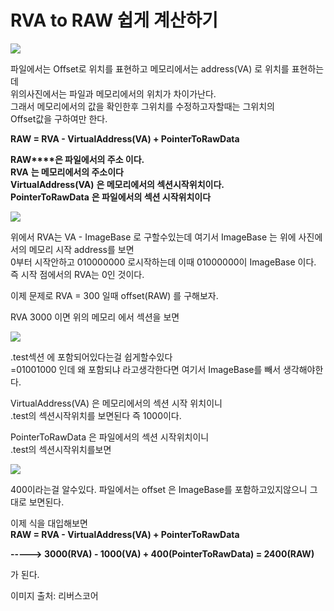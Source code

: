 # RVA to RAW 쉽게 계산하기 


![](9243f147-8197-4321-8de9-5f791b3320ab.png)

  
파일에서는 Offset로 위치를 표현하고 메모리에서는 address(VA) 로 위치를 표현하는데  
위의사진에서는 파일과 메모리에서의 위치가 차이가난다.  
그래서 메모리에서의 값을 확인한후 그위치를 수정하고자할때는 그위치의  
Offset값을 구하여만 한다.  
  
**RAW = RVA - VirtualAddress(VA) + PointerToRawData**  
  
**RAW****은 파일에서의 주소 이다.**  
**RVA** **는 메모리에서의 주소이다**  
**VirtualAddress(VA)** **은 메모리에서의 섹션시작위치이다.**  
**PointerToRawData** **은 파일에서의 섹션 시작위치이다**

![](c9a03b6b-5c32-4512-88b5-4d3caa67bb91.png)

위에서 RVA는 VA - ImageBase 로 구할수있는데 여기서 ImageBase 는 위에 사진에서의 메모리 시작 address를 보면  
0부터 시작안하고 010000000 로시작하는데 이때 01000000이 ImageBase 이다.  
즉 시작 점에서의 RVA는 0인 것이다.  
  
이제 문제로 RVA = 300 일때 offset(RAW) 를 구해보자.  
  
RVA 3000 이면 위의 메모리 에서 섹션을 보면  
  

![](700990cd-1eb1-42ce-8886-3d7a11b58f59.png)

.test섹션 에 포함되어있다는걸 쉽게할수있다  
\=01001000 인데 왜 포함되냐 라고생각한다면 여기서 ImageBase를 빼서 생각해야한다.  
  
VirtualAddress(VA) 은 메모리에서의 섹션 시작 위치이니  
.test의 섹션시작위치를 보면된다 즉 1000이다.  
  
PointerToRawData 은 파일에서의 섹션 시작위치이니  
.test의 섹션시작위치를보면

![](189333a5-2d9e-4322-86ee-9ba7f8a71c5a.png)

400이라는걸 알수있다. 파일에서는 offset 은 ImageBase를 포함하고있지않으니 그대로 보면된다.  
  
이제 식을 대입해보면  
**RAW = RVA - VirtualAddress(VA) + PointerToRawData**  
  
**\-----> 3000(RVA) - 1000(VA) + 400(PointerToRawData) = 2400(RAW)**  
  
가 된다.  
  
  
이미지 출처: 리버스코어
